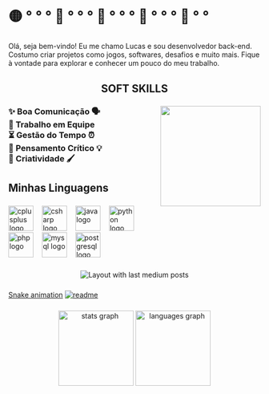 <h1 align="left">🟡 ° ° ° 🍒 ° ° ° 👻 ° ° ° 👻 ° ° ° 🍉 ° °</h1>

###

<p align="left">Olá, seja bem-vindo! Eu me chamo Lucas e sou desenvolvedor back-end. Costumo criar projetos como jogos, softwares, desafios e muito mais. Fique à vontade para explorar e conhecer um pouco do meu trabalho.</p>

###

<h2 align="center">SOFT SKILLS</h2>

###

<img align="right" height="200" src="https://media.tenor.com/1BCeG1aTiBAAAAAM/temptation-stairway-ena.gif"  />

###

<h3 align="left">✨ Boa Comunicação 🗣️<br>🤝 Trabalho em Equipe<br>⏳ Gestão do Tempo ⏰<br>🧠 Pensamento Crítico 💡<br>🎨 Criatividade 🖌️</h3>

###

<h2 align="left">Minhas Linguagens</h2>

###

<div align="left">
  <img src="https://cdn.jsdelivr.net/gh/devicons/devicon/icons/cplusplus/cplusplus-original.svg" height="50" alt="cplusplus logo"  />
  <img width="9" />
  <img src="https://cdn.jsdelivr.net/gh/devicons/devicon/icons/csharp/csharp-original.svg" height="50" alt="csharp logo"  />
  <img width="9" />
  <img src="https://cdn.jsdelivr.net/gh/devicons/devicon/icons/java/java-original.svg" height="50" alt="java logo"  />
  <img width="9" />
  <img src="https://cdn.jsdelivr.net/gh/devicons/devicon/icons/python/python-original.svg" height="50" alt="python logo"  />
  <img width="9" />
  <img src="https://cdn.jsdelivr.net/gh/devicons/devicon/icons/php/php-original.svg" height="50" alt="php logo"  />
  <img width="9" />
  <img src="https://cdn.jsdelivr.net/gh/devicons/devicon/icons/mysql/mysql-original.svg" height="50" alt="mysql logo"  />
  <img width="9" />
  <img src="https://cdn.jsdelivr.net/gh/devicons/devicon/icons/postgresql/postgresql-original.svg" height="50" alt="postgresql logo"  />
</div>

###

<div align="center">
  <img src="https://github-read-medium-git-main.pahlevikun.vercel.app/latest?limit=4" alt="Layout with last medium posts"  />
</div>

###

[Snake animation](https://github.com/LuukaDev/LuukaDev/blob/output/github-contribution-grid-snake.svg)
[![readme](https://github-readme-stats.vercel.app/api/pin/?username=LuukaDevv&repo=LuukaDev&theme=react)](https://github.com/LuukaDev/LuukaDev)

###

<div align="center">
  <img src="https://github-readme-stats.vercel.app/api?username=LuukaDev&hide_title=false&hide_rank=false&show_icons=true&include_all_commits=true&count_private=true&disable_animations=false&theme=dracula&locale=en&hide_border=false&order=1" height="150" alt="stats graph"  />
  <img src="https://github-readme-stats.vercel.app/api/top-langs?username=LuukaDev&locale=en&hide_title=false&layout=compact&card_width=320&langs_count=5&theme=dracula&hide_border=false&order=2" height="150" alt="languages graph"  />
</div>

###
